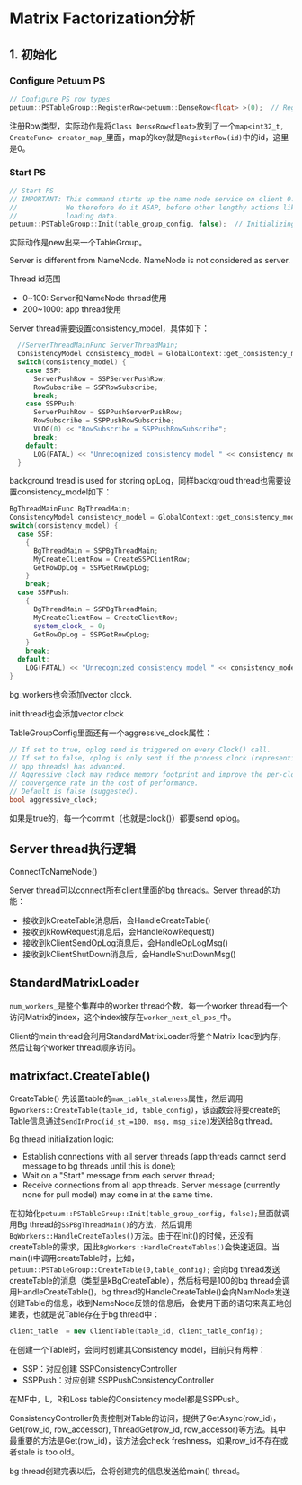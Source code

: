 # Matrix Factorization分析

## 1. 初始化
### Configure Petuum PS
```c++
// Configure PS row types
petuum::PSTableGroup::RegisterRow<petuum::DenseRow<float> >(0);  // Register dense 
```
注册Row类型，实际动作是将`Class DenseRow<float>`放到了一个`map<int32_t, CreateFunc> creator_map_`里面，map的key就是`RegisterRow(id)`中的id，这里是0。

### Start PS

```c++
// Start PS
// IMPORTANT: This command starts up the name node service on client 0.
//            We therefore do it ASAP, before other lengthy actions like
//            loading data.
petuum::PSTableGroup::Init(table_group_config, false);  // Initializing thread does not need table access
```
实际动作是new出来一个TableGroup。

Server is different from NameNode. NameNode is not considered as server.

Thread id范围
- 0~100: Server和NameNode thread使用
- 200~1000: app thread使用

Server thread需要设置consistency_model，具体如下：

```c++
  //ServerThreadMainFunc ServerThreadMain;
  ConsistencyModel consistency_model = GlobalContext::get_consistency_model();
  switch(consistency_model) {
    case SSP:
      ServerPushRow = SSPServerPushRow;
      RowSubscribe = SSPRowSubscribe;
      break;
    case SSPPush:
      ServerPushRow = SSPPushServerPushRow;
      RowSubscribe = SSPPushRowSubscribe;
      VLOG(0) << "RowSubscribe = SSPPushRowSubscribe";
      break;
    default:
      LOG(FATAL) << "Unrecognized consistency model " << consistency_model;
  }
  ```
  background tread is used for storing opLog，同样backgroud thread也需要设置consistency_model如下：
  ```c++
  BgThreadMainFunc BgThreadMain;
  ConsistencyModel consistency_model = GlobalContext::get_consistency_model();
  switch(consistency_model) {
    case SSP:
      {
        BgThreadMain = SSPBgThreadMain;
        MyCreateClientRow = CreateSSPClientRow;
        GetRowOpLog = SSPGetRowOpLog;
      }
      break;
    case SSPPush:
      {
        BgThreadMain = SSPBgThreadMain;
        MyCreateClientRow = CreateClientRow;
        system_clock_ = 0;
        GetRowOpLog = SSPGetRowOpLog;
      }
      break;
    default:
      LOG(FATAL) << "Unrecognized consistency model " << consistency_model;
  }
  ```
  
  bg_workers也会添加vector clock.
  
  init thread也会添加vector clock
  
  TableGroupConfig里面还有一个aggressive_clock属性：
  ```c++
  // If set to true, oplog send is triggered on every Clock() call.
  // If set to false, oplog is only sent if the process clock (representing all
  // app threads) has advanced.
  // Aggressive clock may reduce memory footprint and improve the per-clock
  // convergence rate in the cost of performance.
  // Default is false (suggested).
  bool aggressive_clock;
  ```
  如果是true的，每一个commit（也就是clock()）都要send oplog。
  
## Server thread执行逻辑

 ConnectToNameNode()
 
 Server thread可以connect所有client里面的bg threads。Server thread的功能：
 - 接收到kCreateTable消息后，会HandleCreateTable()
 - 接收到kRowRequest消息后，会HandleRowRequest()
 - 接收到kClientSendOpLog消息后，会HandleOpLogMsg()
 - 接收到kClientShutDown消息后，会HandleShutDownMsg()

 
## StandardMatrixLoader

`num_workers_`是整个集群中的worker thread个数。每一个worker thread有一个访问Matrix的index，这个index被存在`worker_next_el_pos_`中。

Client的main thread会利用StandardMatrixLoader将整个Matrix load到内存，然后让每个worker thread顺序访问。

## matrixfact.CreateTable()
CreateTable() 先设置table的`max_table_staleness`属性，然后调用`Bgworkers::CreateTable(table_id, table_config)`，该函数会将要create的Table信息通过`SendInProc(id_st_=100, msg, msg_size)`发送给Bg thread。

Bg thread initialization logic:
- Establish connections with all server threads (app threads cannot send message to bg threads until this is done);
- Wait on a "Start" message from each server thread;
- Receive connections from all app threads. Server message (currently none for pull model) may come in at the same time.

在初始化`petuum::PSTableGroup::Init(table_group_config, false);`里面就调用Bg thread的`SSPBgThreadMain()`的方法，然后调用`BgWorkers::HandleCreateTables()`方法。由于在Init()的时候，还没有createTable的需求，因此`BgWorkers::HandleCreateTables()`会快速返回。当main()中调用createTable时，比如，` petuum::PSTableGroup::CreateTable(0,table_config);
` 会向bg thread发送createTable的消息（类型是kBgCreateTable），然后标号是100的bg thread会调用HandleCreateTable()，bg thread的HandleCreateTable()会向NamNode发送创建Table的信息，收到NameNode反馈的信息后，会使用下面的语句来真正地创建表，也就是说Table存在于bg thread中：

```c++
client_table  = new ClientTable(table_id, client_table_config);
```

在创建一个Table时，会同时创建其Consistency model，目前只有两种：
- SSP：对应创建 SSPConsistencyController
- SSPPush：对应创建 SSPPushConsistencyController

在MF中，L，R和Loss table的Consistency model都是SSPPush。

ConsistencyController负责控制对Table的访问，提供了GetAsync(row_id)，Get(row_id, row_accessor), ThreadGet(row_id, row_accessor)等方法。其中最重要的方法是Get(row_id)，该方法会check freshness，如果row_id不存在或者stale is too old。

bg thread创建完表以后，会将创建完的信息发送给main() thread。